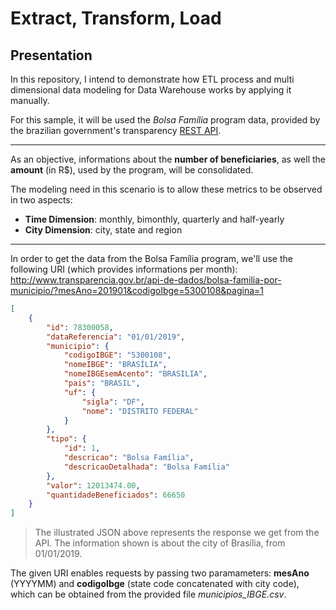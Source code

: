 # Extract, Transform, Load

## Presentation
In this repository, I intend to demonstrate how ETL process and multi dimensional data modeling for Data Warehouse works by applying it manually.

For this sample, it will be used the _Bolsa Família_ program data, provided by the brazilian government's transparency [REST API](http://www.transparencia.gov.br/swagger-ui.html).

___

As an objective, informations about the __number of beneficiaries__, as well the __amount__ (in R$), used by the program, will be consolidated.

The modeling need in this scenario is to allow these metrics to be observed in two aspects:
* __Time Dimension__: monthly, bimonthly, quarterly and half-yearly
* __City Dimension__: city, state and region

___

In order to get the data from the Bolsa Família program, we'll use the following URI (which provides informations per month):\
http://www.transparencia.gov.br/api-de-dados/bolsa-familia-por-municipio/?mesAno=201901&codigoIbge=5300108&pagina=1

```json
[
    {
        "id": 78300058,
        "dataReferencia": "01/01/2019",
        "municipio": {
            "codigoIBGE": "5300108",
            "nomeIBGE": "BRASÍLIA",
            "nomeIBGEsemAcento": "BRASILIA",
            "pais": "BRASIL",
            "uf": {
                "sigla": "DF",
                "nome": "DISTRITO FEDERAL"
            }
        },
        "tipo": {
            "id": 1,
            "descricao": "Bolsa Família",
            "descricaoDetalhada": "Bolsa Família"
        },
        "valor": 12013474.00,
        "quantidadeBeneficiados": 66650
    }
]
```
> The illustrated JSON above represents the response we get from the API. The information shown is about the city of Brasília, from 01/01/2019.

The given URI enables requests by passing two paramameters: __mesAno__ (YYYYMM) and __codigoIbge__ (state code concatenated with city code), which can be obtained from the provided file _municipios_IBGE.csv_.
